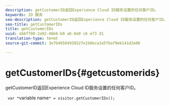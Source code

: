 ```yaml
---
description: getCustomerID返回Experience Cloud ID服务设置的任何客户ID。
keywords: ID 服务
seo-description: getCustomerID返回Experience Cloud ID服务设置的任何客户ID。
seo-title: getCustomerIDs
title: getCustomerIDs
uuid: eb6ff00-2a92-46b6-b9 a6-8e0 c6 e73 d1
translation-type: tm+mt
source-git-commit: 3e7b49564938527e1b6bca3a5fbaf9eb141d2e06

---
```



# getCustomerIDs{#getcustomerids}

getCustomerID返回Experience Cloud ID服务设置的任何客户ID。

<!--
Is there anything else we can say about this??
-->

` var *`variable name`* = visitor.getCustomerIDs();`
